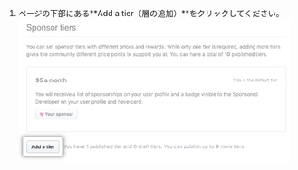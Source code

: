 1. ページの下部にある**Add a tier（層の追加）**をクリックしてください。 ![層の追加ボタン](/assets/images/help/sponsors/add-a-tier-button.png)
